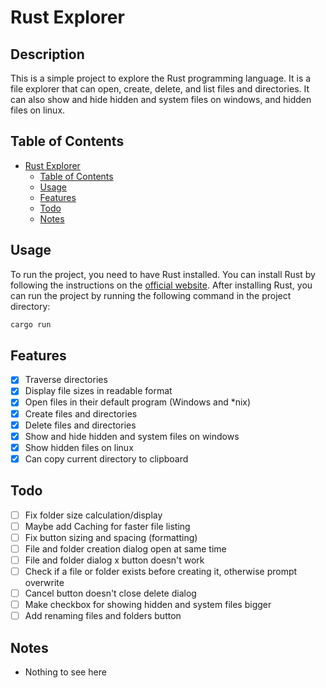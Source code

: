 # Rust Explorer

## Description
This is a simple project to explore the Rust programming language. It is a file explorer that can open, create, delete, and list files and directories. It can also show and hide hidden and system files on windows, and hidden files on linux.

## Table of Contents
- [Rust Explorer](#rust-explorer)
  - [Table of Contents](#table-of-contents)
  - [Usage](#usage)
  - [Features](#features)
  - [Todo](#todo)
  - [Notes](#notes)
  <!-- - [License](#license) -->

## Usage
To run the project, you need to have Rust installed. You can install Rust by following the instructions on the [official website](https://www.rust-lang.org/tools/install). After installing Rust, you can run the project by running the following command in the project directory:
```bash
cargo run
```

## Features
- [x] Traverse directories
- [x] Display file sizes in readable format
- [x] Open files in their default program (Windows and *nix)
- [x] Create files and directories
- [x] Delete files and directories
- [x] Show and hide hidden and system files on windows
- [x] Show hidden files on linux
- [x] Can copy current directory to clipboard

## Todo
- [ ] Fix folder size calculation/display
- [ ] Maybe add Caching for faster file listing
- [ ] Fix button sizing and spacing (formatting)
- [ ] File and folder creation dialog open at same time
- [ ] File and folder dialog x button doesn't work
- [ ] Check if a file or folder exists before creating it, otherwise prompt overwrite
- [ ] Cancel button doesn't close delete dialog
- [ ] Make checkbox for showing hidden and system files bigger
- [ ] Add renaming files and folders button

## Notes
- Nothing to see here

<!-- ## License -->
